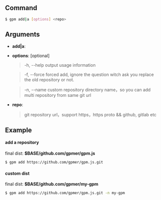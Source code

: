 ## Command

```bash
$ gpm add|a [options] <repo>
```

## Arguments

- **add|a**: <required>

- **options**: [optional]
    > -h, --help         output usage information
    
    > -f, --force        forced add, ignore the question witch ask you replace the old repository or not.
    
    > -n, --name <name>  custom repository directory name，so you can add multi repository from same git url
- **repo**: <required>
    
    > git repository url，support https，https proto && github, gitlab etc

## Example

#### add a repository

final dist: **$BASE/github.com/gpmer/gpm.js**

```bash
$ gpm add https://github.com/gpmer/gpm.js.git
```

#### custom dist

final dist: **$BASE/github.com/gpmer/my-gpm**

```bash
$ gpm add https://github.com/gpmer/gpm.js.git -n my-gpm
```